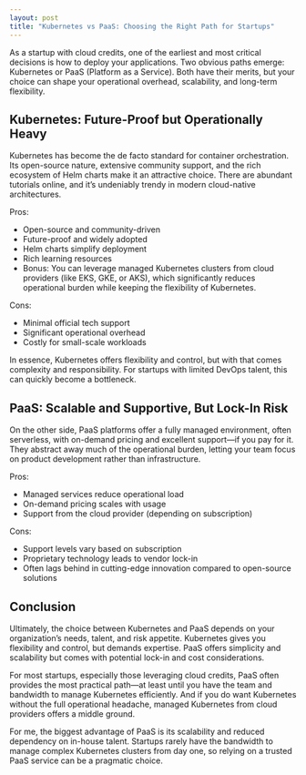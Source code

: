 ```yaml
---
layout: post
title: "Kubernetes vs PaaS: Choosing the Right Path for Startups"
---
```



As a startup with cloud credits, one of the earliest and most critical decisions is how to deploy your applications. Two obvious paths emerge: Kubernetes or PaaS (Platform as a Service). Both have their merits, but your choice can shape your operational overhead, scalability, and long-term flexibility.

## Kubernetes: Future-Proof but Operationally Heavy

Kubernetes has become the de facto standard for container orchestration. Its open-source nature, extensive community support, and the rich ecosystem of Helm charts make it an attractive choice. There are abundant tutorials online, and it’s undeniably trendy in modern cloud-native architectures.

Pros:
- Open-source and community-driven
- Future-proof and widely adopted
- Helm charts simplify deployment
- Rich learning resources
- Bonus: You can leverage managed Kubernetes clusters from cloud providers (like EKS, GKE, or AKS), which significantly reduces operational burden while keeping the flexibility of Kubernetes.

Cons:
- Minimal official tech support
- Significant operational overhead
- Costly for small-scale workloads

In essence, Kubernetes offers flexibility and control, but with that comes complexity and responsibility. For startups with limited DevOps talent, this can quickly become a bottleneck.

## PaaS: Scalable and Supportive, But Lock-In Risk

On the other side, PaaS platforms offer a fully managed environment, often serverless, with on-demand pricing and excellent support—if you pay for it. They abstract away much of the operational burden, letting your team focus on product development rather than infrastructure.

Pros:
- Managed services reduce operational load
- On-demand pricing scales with usage
- Support from the cloud provider (depending on subscription)

Cons:
- Support levels vary based on subscription
- Proprietary technology leads to vendor lock-in
- Often lags behind in cutting-edge innovation compared to open-source solutions



## Conclusion

Ultimately, the choice between Kubernetes and PaaS depends on your organization’s needs, talent, and risk appetite. Kubernetes gives you flexibility and control, but demands expertise. PaaS offers simplicity and scalability but comes with potential lock-in and cost considerations.

For most startups, especially those leveraging cloud credits, PaaS often provides the most practical path—at least until you have the team and bandwidth to manage Kubernetes efficiently. And if you do want Kubernetes without the full operational headache, managed Kubernetes from cloud providers offers a middle ground.

For me, the biggest advantage of PaaS is its scalability and reduced dependency on in-house talent. Startups rarely have the bandwidth to manage complex Kubernetes clusters from day one, so relying on a trusted PaaS service can be a pragmatic choice.

